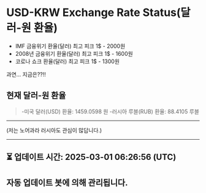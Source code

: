 


# USD-KRW Exchange Rate Status(달러-원 환율)

* IMF 금융위기 환율(달러) 최고 피크 1$ - 2000원
* 2008년 금융위기 환율(달러) 최고 피크 1$ - 1600원
* 코로나 쇼크 환율(달러) 최고 피크 1$ - 1300원



과연... 지금은??!!


## 현재 달러-원 환율
> -미국 달러(USD) 환율: 1459.0598 원 
-러시아 루블(RUB) 환율: 88.4105 루블


---
(저는 노어과라 러시아도 관심이 많답니다.)

---

⏳ 업데이트 시간: 2025-03-01 06:26:56 (UTC)
---
자동 업데이트 봇에 의해 관리됩니다.
---
